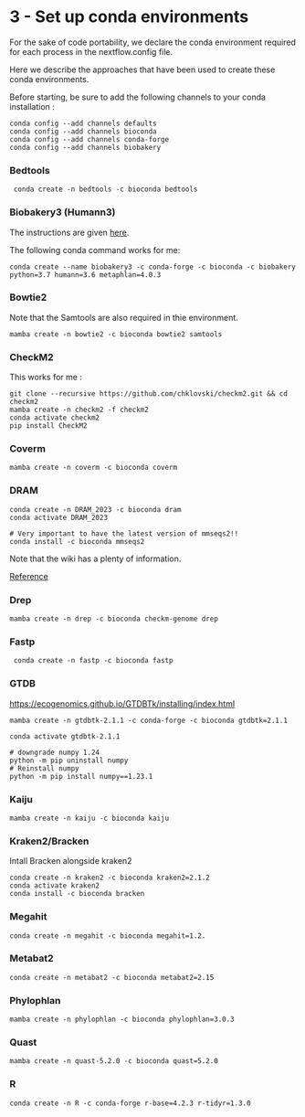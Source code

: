 # 3 - Set up conda environments

For the sake of code portability, we declare the conda environment required for each process in the nextflow.config file.

Here we describe the approaches that have been used to create these conda environments.


Before starting, be sure to add the following channels to your conda installation :

```shell
conda config --add channels defaults
conda config --add channels bioconda
conda config --add channels conda-forge
conda config --add channels biobakery
```


### Bedtools
```shell
 conda create -n bedtools -c bioconda bedtools
```


### Biobakery3 (Humann3)

The instructions are given [here](https://huttenhower.sph.harvard.edu/humann).

The following conda command works for me:

```shell
conda create --name biobakery3 -c conda-forge -c bioconda -c biobakery python=3.7 humann=3.6 metaphlan=4.0.3
```

### Bowtie2

Note that the Samtools are also required in thie environment.

```shell
mamba create -n bowtie2 -c bioconda bowtie2 samtools
```

### CheckM2

This works for me :

```shell
git clone --recursive https://github.com/chklovski/checkm2.git && cd checkm2
mamba create -n checkm2 -f checkm2
conda activate checkm2
pip install CheckM2
```


### Coverm
```shell
mamba create -n coverm -c bioconda coverm
```


### DRAM

```shell
conda create -n DRAM_2023 -c bioconda dram
conda activate DRAM_2023

# Very important to have the latest version of mmseqs2!!
conda install -c bioconda mmseqs2
```

Note that the wiki has a plenty of information.

[Reference](https://github.com/WrightonLabCSU/DRAM)



### Drep
```shell
mamba create -n drep -c bioconda checkm-genome drep
```


### Fastp

```shell
 conda create -n fastp -c bioconda fastp
```


### GTDB

https://ecogenomics.github.io/GTDBTk/installing/index.html

```shell
mamba create -n gtdbtk-2.1.1 -c conda-forge -c bioconda gtdbtk=2.1.1

conda activate gtdbtk-2.1.1

# downgrade numpy 1.24
python -m pip uninstall numpy
# Reinstall numpy
python -m pip install numpy==1.23.1
```


### Kaiju

```shell
mamba create -n kaiju -c bioconda kaiju
```


### Kraken2/Bracken

Intall Bracken alongside kraken2

```shell
conda create -n kraken2 -c bioconda kraken2=2.1.2
conda activate kraken2
conda install -c bioconda bracken
```



### Megahit

```shell
conda create -n megahit -c bioconda megahit=1.2.
```


### Metabat2

```shell
conda create -n metabat2 -c bioconda metabat2=2.15
```


### Phylophlan
```shell
mamba create -n phylophlan -c bioconda phylophlan=3.0.3
```


### Quast

```shell
mamba create -n quast-5.2.0 -c bioconda quast=5.2.0
```

### R
```shell
conda create -n R -c conda-forge r-base=4.2.3 r-tidyr=1.3.0
```












